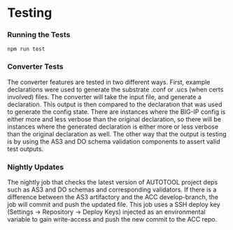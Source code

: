 # Testing

### Running the Tests
```
npm run test
```

### Converter Tests
The converter features are tested in two different ways. First, example declarations were used to generate the substrate .conf or .ucs (when certs involved) files. The converter will take the input file, and generate a declaration. This output is then compared to the declaration that was used to generate the config state. There are instances where the BIG-IP config is either more and less verbose than the original declaration, so there will be instances where the generated declaration is either more or less verbose than the original declaration as well. The other way that the output is testing is by using the AS3 and DO schema validation components to assert valid test outputs.


### Nightly Updates
The nightly job that checks the latest version of AUTOTOOL project deps such as AS3 and DO schemas and corresponding validators. If there is a difference between the AS3 artifactory and the ACC develop-branch, the job will commit and push the updated file. This job uses a SSH deploy key (Settings -> Repository -> Deploy Keys) injected as an environmental variable to gain write-access and push the new commit to the ACC repo.
